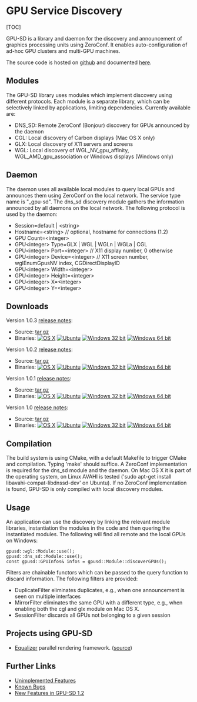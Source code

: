 # GPU Service Discovery

[TOC]

GPU-SD is a library and daemon for the discovery and announcement of
graphics processing units using ZeroConf. It enables auto-configuration
of ad-hoc GPU clusters and multi-GPU machines.

The source code is hosted on
[github](https://github.com/Eyescale/gpu-sd) and documented [here](http://www.equalizergraphics.com/gpu-sd/API/).

## Modules

The GPU-SD library uses modules which implement discovery using
different protocols. Each module is a separate library, which can be
selectively linked by applications, limiting dependencies. Currently
available are:

- DNS_SD: Remote ZeroConf (Bonjour) discovery for GPUs announced by the daemon
- CGL: Local discovery of Carbon displays (Mac OS X only)
- GLX: Local discovery of X11 servers and screens
- WGL: Local discovery of WGL_NV_gpu_affinity, WGL_AMD_gpu_association
  or Windows displays (Windows only)

## Daemon

The daemon uses all available local modules to query local GPUs and
announces them using ZeroConf on the local network. The service type
name is "_gpu-sd". The dns_sd discovery module gathers the information
announced by all daemons on the local network. The following protocol is
used by the daemon:

* Session=default | &lt;string&gt;
* Hostname=&lt;string&gt; // optional, hostname for connections (1.2)
* GPU Count=&lt;integer&gt;
* GPU&lt;integer&gt; Type=GLX | WGL | WGLn | WGLa | CGL
* GPU&lt;integer&gt; Port=&lt;integer&gt; // X11 display number, 0 otherwise
* GPU&lt;integer&gt; Device=&lt;integer&gt; // X11 screen number, wglEnumGpusNV index, CGDirectDisplayID
* GPU&lt;integer&gt; Width=&lt;integer&gt;
* GPU&lt;integer&gt; Height=&lt;integer&gt;
* GPU&lt;integer&gt; X=&lt;integer&gt;
* GPU&lt;integer&gt; Y=&lt;integer&gt;

## Downloads

Version 1.0.3
[release notes](http://www.equalizergraphics.com/gpu-sd/API-1.0.3):

* Source: [tar.gz](http://www.equalizergraphics.com/gpu-sd/downloads/gpu-sd-1.0.3.tar.gz)
* Binaries:
  [![OS X](http://www.equalizergraphics.com/images/mac.png)](http://www.equalizergraphics.com/gpu-sd/downloads/gpu-sd1-1.0.3-Darwin.dmg)
  [![Ubuntu](http://www.equalizergraphics.com/images/ubuntu.png)](https://launchpad.net/%7Eeilemann/+archive/equalizer/)
  [![Windows 32 bit](http://www.equalizergraphics.com/images/windows32.png)](http://www.equalizergraphics.com/gpu-sd/downloads/gpu-sd1-1.0.3-win32.exe)
  [![Windows 64 bit](http://www.equalizergraphics.com/images/windows64.png)](http://www.equalizergraphics.com/gpu-sd/downloads/gpu-sd1-1.0.3-win64.exe)

Version 1.0.2
[release notes](http://www.equalizergraphics.com/gpu-sd/API-1.0.2):

* Source: [tar.gz](http://www.equalizergraphics.com/gpu-sd/downloads/gpu-sd-1.0.2.tar.gz)
* Binaries:
  [![OS X](http://www.equalizergraphics.com/images/mac.png)](http://www.equalizergraphics.com/gpu-sd/downloads/gpu-sd1-1.0.2-Darwin.dmg)
  [![Ubuntu](http://www.equalizergraphics.com/images/ubuntu.png)](https://launchpad.net/%7Eeilemann/+archive/equalizer/)
  [![Windows 32 bit](http://www.equalizergraphics.com/images/windows32.png)](http://www.equalizergraphics.com/gpu-sd/downloads/gpu-sd1-1.0.2-win32.exe)
  [![Windows 64 bit](http://www.equalizergraphics.com/images/windows64.png)](http://www.equalizergraphics.com/gpu-sd/downloads/gpu-sd1-1.0.2-win64.exe)

Version 1.0.1
[release notes](http://www.equalizergraphics.com/gpu-sd/API-1.0.1):

* Source: [tar.gz](http://www.equalizergraphics.com/gpu-sd/downloads/gpu-sd-1.0.1.tar.gz)
* Binaries:
  [![OS X](http://www.equalizergraphics.com/images/mac.png)](http://www.equalizergraphics.com/gpu-sd/downloads/gpu-sd1-1.0.1-Darwin.dmg)
  [![Ubuntu](http://www.equalizergraphics.com/images/ubuntu.png)](https://launchpad.net/%7Eeilemann/+archive/equalizer/)
  [![Windows 32 bit](http://www.equalizergraphics.com/images/windows32.png)](http://www.equalizergraphics.com/gpu-sd/downloads/gpu-sd1-1.0.1-win32.exe)
  [![Windows 64 bit](http://www.equalizergraphics.com/images/windows64.png)](http://www.equalizergraphics.com/gpu-sd/downloads/gpu-sd1-1.0.1-win64.exe)

Version 1.0
[release notes](http://www.equalizergraphics.com/gpu-sd/API-1.0):

* Source: [tar.gz](http://www.equalizergraphics.com/gpu-sd/downloads/gpu-sd-1.0.tar.gz)
* Binaries:
  [![OS X](http://www.equalizergraphics.com/images/mac.png)](http://www.equalizergraphics.com/gpu-sd/downloads/gpu-sd1-1.0.0-Darwin.dmg)
  [![Ubuntu](http://www.equalizergraphics.com/images/ubuntu.png)](https://launchpad.net/%7Eeilemann/+archive/equalizer/)
  [![Windows 32 bit](http://www.equalizergraphics.com/images/windows32.png)](http://www.equalizergraphics.com/gpu-sd/downloads/gpu-sd1-1.0.0-win32.exe)
  [![Windows 64 bit](http://www.equalizergraphics.com/images/windows64.png)](http://www.equalizergraphics.com/gpu-sd/downloads/gpu-sd1-1.0.0-win64.exe)

## Compilation

The build system is using CMake, with a default Makefile to trigger
CMake and compilation. Typing 'make' should suffice. A ZeroConf
implementation is required for the dns_sd module and the daemon. On Mac
OS X it is part of the operating system, on Linux AVAHI is tested ('sudo
apt-get install libavahi-compat-libdnssd-dev' on Ubuntu). If no ZeroConf
implementation is found, GPU-SD is only compiled with local discovery
modules.

## Usage

An application can use the discovery by linking the relevant module
libraries, instantiation the modules in the code and then quering the
instantiated modules. The following will find all remote and the local
GPUs on Windows:

    gpusd::wgl::Module::use();
    gpusd::dns_sd::Module::use();
    const gpusd::GPUInfos& infos = gpusd::Module::discoverGPUs();

Filters are chainable functors which can be passed to the query function
to discard information. The following filters are provided:

* DuplicateFilter eliminates duplicates, e.g.,  when one announcement is
  seen on multiple interfaces
* MirrorFilter eliminates the same GPU with a different type, e.g., when
  enabling both the cgl and glx module on Mac OS X.
* SessionFilter discards all GPUs not belonging to a given session

## Projects using GPU-SD

* [Equalizer](http://www.equalizergraphics.com) parallel rendering
  framework. ([source](https://github.com/Eyescale/Equalizer/blob/master/libs/eq/server/config/resources.cpp#L61))

## Further Links

* [Unimplemented Features](https://github.com/Eyescale/gpu-sd/issues?labels=Feature)
* [Known Bugs](https://github.com/Eyescale/gpu-sd/issues?labels=Bug)
* [New Features in GPU-SD 1.2](https://github.com/Eyescale/gpu-sd/issues?state=closed&milestone=1)
